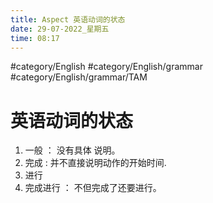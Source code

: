 ```yaml
---
title: Aspect 英语动词的状态
date: 29-07-2022_星期五
time: 08:17
---
```


#category/English #category/English/grammar  #category/English/grammar/TAM 

# 英语动词的状态
1. 一般 ： 没有具体 说明。
2. 完成 : 并不直接说明动作的开始时间.  
3. 进行   
4. 完成进行 ： 不但完成了还要进行。